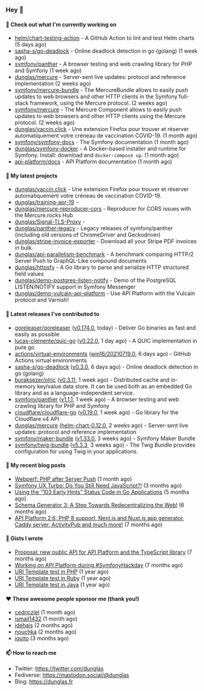 ### Hey 👋

#### 👷 Check out what I'm currently working on

- [helm/chart-testing-action](https://github.com/helm/chart-testing-action) - A GitHub Action to lint and test Helm charts (5 days ago)
- [sasha-s/go-deadlock](https://github.com/sasha-s/go-deadlock) - Online deadlock detection in go (golang) (1 week ago)
- [symfony/panther](https://github.com/symfony/panther) - A browser testing and web crawling library for PHP and Symfony (1 week ago)
- [dunglas/mercure](https://github.com/dunglas/mercure) - Server-sent live updates: protocol and reference implementation (2 weeks ago)
- [symfony/mercure-bundle](https://github.com/symfony/mercure-bundle) - The MercureBundle allows to easily push updates to web browsers and other HTTP clients in the Symfony full-stack framework, using the Mercure protocol. (2 weeks ago)
- [symfony/mercure](https://github.com/symfony/mercure) - The Mercure Component allows to easily push updates to web browsers and other HTTP clients using the Mercure protocol. (2 weeks ago)
- [dunglas/vaccin.click](https://github.com/dunglas/vaccin.click) - Une extension Firefox pour trouver et réserver automatiquement votre créneau de vaccination COVID-19. (1 month ago)
- [symfony/symfony-docs](https://github.com/symfony/symfony-docs) - The Symfony documentation (1 month ago)
- [dunglas/symfony-docker](https://github.com/dunglas/symfony-docker) - A Docker-based installer and runtime for Symfony. Install: download and `docker-compose up`. (1 month ago)
- [api-platform/docs](https://github.com/api-platform/docs) - API Platform documentation (1 month ago)

#### 🌱 My latest projects

- [dunglas/vaccin.click](https://github.com/dunglas/vaccin.click) - Une extension Firefox pour trouver et réserver automatiquement votre créneau de vaccination COVID-19.
- [dunglas/training-apr-19](https://github.com/dunglas/training-apr-19) - 
- [dunglas/mercure-reproducer-cors](https://github.com/dunglas/mercure-reproducer-cors) - Reproducer for CORS issues with the Mercure.rocks Hub
- [dunglas/Signal-TLS-Proxy](https://github.com/dunglas/Signal-TLS-Proxy) - 
- [dunglas/panther-legacy](https://github.com/dunglas/panther-legacy) - Legacy releases of symfony/panther (including old versions of ChromeDriver and Geckodriver)
- [dunglas/stripe-invoice-exporter](https://github.com/dunglas/stripe-invoice-exporter) - Download all your Stripe PDF invoices in bulk.
- [dunglas/api-parallelism-benchmark](https://github.com/dunglas/api-parallelism-benchmark) - A benchmark comparing HTTP/2 Server Push to GraphQL-Like compound documents
- [dunglas/httpsfv](https://github.com/dunglas/httpsfv) - A Go library to parse and serialize HTTP structured field values
- [dunglas/demo-postgres-listen-notify](https://github.com/dunglas/demo-postgres-listen-notify) - Demo of the PostgreSQL LISTEN/NOTIFY support in Symfony Messenger
- [dunglas/demo-vulcain-api-platform](https://github.com/dunglas/demo-vulcain-api-platform) - Use API Platform with the Vulcain protocol and Varnish!

#### 🔭 Latest releases I've contributed to

- [goreleaser/goreleaser](https://github.com/goreleaser/goreleaser) ([v0.174.0](https://github.com/goreleaser/goreleaser/releases/tag/v0.174.0), today) - Deliver Go binaries as fast and easily as possible
- [lucas-clemente/quic-go](https://github.com/lucas-clemente/quic-go) ([v0.22.0](https://github.com/lucas-clemente/quic-go/releases/tag/v0.22.0), 1 day ago) - A QUIC implementation in pure go
- [actions/virtual-environments](https://github.com/actions/virtual-environments) ([win16/20210719.0](https://github.com/actions/virtual-environments/releases/tag/win16%2F20210719.0), 6 days ago) - GitHub Actions virtual environments
- [sasha-s/go-deadlock](https://github.com/sasha-s/go-deadlock) ([v0.3.0](https://github.com/sasha-s/go-deadlock/releases/tag/v0.3.0), 6 days ago) - Online deadlock detection in go (golang)
- [buraksezer/olric](https://github.com/buraksezer/olric) ([v0.3.11](https://github.com/buraksezer/olric/releases/tag/v0.3.11), 1 week ago) - Distributed cache and in-memory key/value data store. It can be used both as an embedded Go library and as a language-independent service.
- [symfony/panther](https://github.com/symfony/panther) ([v1.1.1](https://github.com/symfony/panther/releases/tag/v1.1.1), 1 week ago) - A browser testing and web crawling library for PHP and Symfony
- [cloudflare/cloudflare-go](https://github.com/cloudflare/cloudflare-go) ([v0.19.0](https://github.com/cloudflare/cloudflare-go/releases/tag/v0.19.0), 1 week ago) - Go library for the Cloudflare v4 API
- [dunglas/mercure](https://github.com/dunglas/mercure) ([helm-chart-0.12.0](https://github.com/dunglas/mercure/releases/tag/helm-chart-0.12.0), 2 weeks ago) - Server-sent live updates: protocol and reference implementation
- [symfony/maker-bundle](https://github.com/symfony/maker-bundle) ([v1.33.0](https://github.com/symfony/maker-bundle/releases/tag/v1.33.0), 3 weeks ago) - Symfony Maker Bundle
- [symfony/twig-bundle](https://github.com/symfony/twig-bundle) ([v5.3.3](https://github.com/symfony/twig-bundle/releases/tag/v5.3.3), 3 weeks ago) - The Twig Bundle provides configuration for using Twig in your applications.

#### 📜 My recent blog posts

- [Webperf: PHP after Server Push](http://feedproxy.google.com/~r/dunglas/~3/C_V5WfIfRFg/) (1 month ago)
- [Symfony UX Turbo: Do You Still Need JavaScript?!](http://feedproxy.google.com/~r/dunglas/~3/icLJBhKwqcY/) (3 months ago)
- [Using the “103 Early Hints” Status Code in Go Applications](http://feedproxy.google.com/~r/dunglas/~3/WDhgVmMJ2T0/) (5 months ago)
- [Schema Generator 3: A Step Towards Redecentralizing the Web!](http://feedproxy.google.com/~r/dunglas/~3/-eYprhFHaXA/) (6 months ago)
- [API Platform 2.6: PHP 8 support, Next.js and Nuxt.js app generator, Caddy server, ActivityPub and much more!](http://feedproxy.google.com/~r/dunglas/~3/X1dkcrZS-qU/) (7 months ago)

#### 📓 Gists I wrote

- [Proposal: new public API for API Platform and the TypeScript library](https://gist.github.com/4da2026f34bf7f18e1db955ef8a9b417) (7 months ago)
- [Working on API Platform during #SymfonyHackday](https://gist.github.com/3949272d40e6390cdd2850a4f312a02a) (7 months ago)
- [URI Template test in PHP](https://gist.github.com/5b10b586427cf66e78a968f82f80691a) (1 year ago)
- [URI Template test in Ruby](https://gist.github.com/ec793690f66167cb849c02284ecf748d) (1 year ago)
- [URI Template test in Java](https://gist.github.com/788b70312231d24e46d7632c634784f5) (1 year ago)

#### ❤️ These awesome people sponsor me (thank you!)

- [cedricziel](https://github.com/cedricziel) (1 month ago)
- [ismail1432](https://github.com/ismail1432) (1 month ago)
- [jdehais](https://github.com/jdehais) (2 months ago)
- [nouchka](https://github.com/nouchka) (2 months ago)
- [iquito](https://github.com/iquito) (3 months ago)

#### 📫 How to reach me

- Twitter: https://twitter.com/dunglas
- Fediverse: https://mastodon.social/@dunglas
- Blog: https://dunglas.fr
